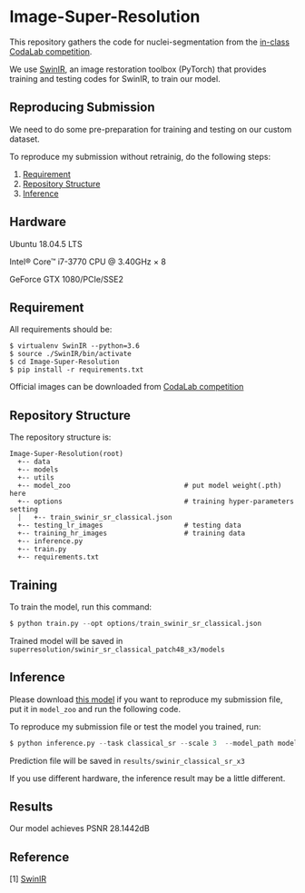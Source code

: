 # Image-Super-Resolution

This repository gathers the code for nuclei-segmentation from the [in-class CodaLab competition](https://codalab.lisn.upsaclay.fr/competitions/622?secret_key=4e06d660-cd84-429c-971b-79d15f78d400).

We use [SwinIR](https://github.com/JingyunLiang/SwinIR), an image restoration toolbox (PyTorch) that provides training and testing codes for SwinIR, to train our model.

## Reproducing Submission
We need to do some pre-preparation for training and testing on our custom dataset.

To reproduce my submission without retrainig, do the following steps:
1. [Requirement](#Requirement)
2. [Repository Structure](#Repository-Structure)
3. [Inference](#Inference)

## Hardware

Ubuntu 18.04.5 LTS

Intel® Core™ i7-3770 CPU @ 3.40GHz × 8

GeForce GTX 1080/PCIe/SSE2


## Requirement
All requirements should be:

```env
$ virtualenv SwinIR --python=3.6
$ source ./SwinIR/bin/activate
$ cd Image-Super-Resolution
$ pip install -r requirements.txt
```

Official images can be downloaded from [CodaLab competition](https://codalab.lisn.upsaclay.fr/competitions/622?secret_key=4e06d660-cd84-429c-971b-79d15f78d400#participate-get_data)


## Repository Structure

The repository structure is:
```
Image-Super-Resolution(root)
  +-- data                   
  +-- models
  +-- utils
  +-- model_zoo                            # put model weight(.pth) here
  +-- options                              # training hyper-parameters setting
  |   +-- train_swinir_sr_classical.json  
  +-- testing_lr_images                    # testing data
  +-- training_hr_images                   # training data
  +-- inference.py
  +-- train.py
  +-- requirements.txt
```


## Training

To train the model, run this command:

```py
$ python train.py --opt options/train_swinir_sr_classical.json
```

Trained model will be saved in ```superresolution/swinir_sr_classical_patch48_x3/models```


## Inference

Please download [this model]() if you want to reproduce my submission file, put it in ```model_zoo``` and run the following code.

To reproduce my submission file or test the model you trained, run:

```py
$ python inference.py --task classical_sr --scale 3  --model_path model_zoo/model_final.pth --folder_lq testing_lr_images/testing_lr_images
```

Prediction file will be saved in ```results/swinir_classical_sr_x3```

If you use different hardware, the inference result may be a little different.

## Results

Our model achieves PSNR 28.1442dB


## Reference
[1] [SwinIR](https://github.com/JingyunLiang/SwinIR)